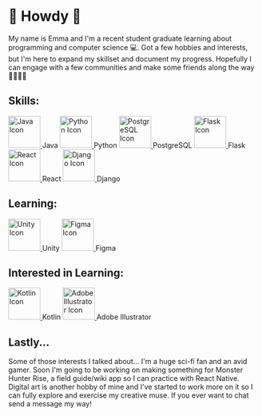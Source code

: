 # 🍙 Howdy 🍙


My name is Emma and I'm a recent student graduate learning about programming and computer science 💻. Got a few hobbies and interests, but I'm here to expand my skillset and document my progress. Hopefully I can engage with a few communities and make some friends along the way 🦝🤝👩‍💻

  
## Skills: 

  
  <a href="http://www.google.com" class="image">
  <img src="https://cdn4.iconfinder.com/data/icons/logos-and-brands/512/181_Java_logo_logos-512.png" 
        alt="Java Icon"
        width=64
        height=64/>
  </a> Java
  <a href="http://www.google.com" class="image">
  <img src="https://cdn4.iconfinder.com/data/icons/logos-and-brands/512/267_Python_logo-1024.png" 
        alt="Python Icon"
        width=64
        height=64/>
  </a> Python
  <a href="http://www.google.com" class="image">
  <img src="https://upload.wikimedia.org/wikipedia/commons/thumb/2/29/Postgresql_elephant.svg/1200px-Postgresql_elephant.svg.png" 
        alt="PostgreSQL Icon"
        width=64
        height=64/>
  </a> PostgreSQL
  <a href="http://www.google.com" class="image">
  <img src="https://cdn4.iconfinder.com/data/icons/logos-brands-5/24/flask-512.png" 
        alt="Flask Icon"
        width=64
        height=64/>
  </a> Flask
  <a href="http://www.google.com" class="image">
  <img src="https://cdn0.iconfinder.com/data/icons/logos-brands-in-colors/128/react_color-512.png" 
      alt="React Icon"
      width=64
      height=64/>
  </a> React
  <a href="http://www.google.com" class="image">
  <img src="https://cdn.iconscout.com/icon/free/png-256/django-11-1175036.png" 
        alt="Django Icon"
        width=64
        height=64/>
  </a> Django
  
  
## Learning: 

  
  <a href="http://www.google.com" class="image">
  <img src="https://cdn-icons-png.flaticon.com/512/5969/5969294.png" 
        alt="Unity Icon"
        width=64
        height=64/>
  </a> Unity
  <a href="http://www.google.com" class="image">
  <img src="https://cdn-icons-png.flaticon.com/512/5968/5968705.png" 
        alt="Figma Icon"
        width=64
        height=64/>
  </a> Figma
  

## Interested in Learning: 


<a href="http://www.google.com" class="image">
<img src="https://blog.gikken.co/content/images/2020/03/1200px-Kotlin-logo.svg-2.png" 
      alt="Kotlin Icon"
      width=64
      height=64/>
</a> Kotlin
<a href="http://www.google.com" class="image">
<img src="https://cdn-icons-png.flaticon.com/512/5968/5968472.png" 
      alt="Adobe Illustrator Icon"
      width=64
      height=64/>
</a> Adobe Illustrator


## Lastly...

  
Some of those interests I talked about... I'm a huge sci-fi fan and an avid gamer. Soon I'm going to
be working on making something for Monster Hunter Rise, a field guide/wiki app so I can practice with React Native. Digital art is another hobby of mine and I've started to work more on it so I can fully explore and exercise my creative muse. If you ever want to chat send a message my way!
